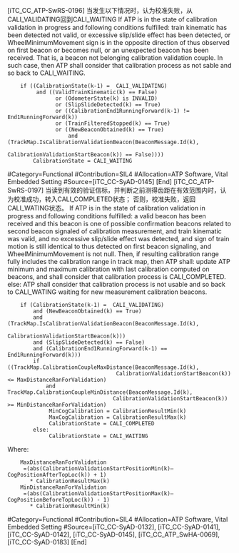 ﻿
[iTC_CC_ATP-SwRS-0196]
当发生以下情况时，认为校准失败，从CALI_VALIDATING回到CALI_WAITING
If ATP is in the state of calibration validation in progress and following conditions fulfilled:
train kinematic has been detected not valid,
or excessive slip/slide effect has been detected,
or WheelMinimumMovement sign is in the opposite direction of thus observed on first beacon or becomes null,
or an unexpected beacon has been received. That is, a beacon not belonging calibration validation couple.
In such case, then ATP shall consider that calibration process as not sable and so back to CALI_WAITING.
```
	if ((CalibrationState(k-1) =  CALI_VALIDATING)
	     and ((ValidTrainKinematic(k) == False)
	           or (OdometerState(k) is INVALID)
	           or (SlipSlideDetected(k) == True)
	           or ((CalibrationEnd1RunningForward(k-1) != End1RunningForward(k))
	           or (TrainFilteredStopped(k) == True)
	           or ((NewBeaconObtained(k) == True)
	               and (TrackMap.IsCalibrationValidationBeacon(BeaconMessage.Id(k),
	                                                      CalibrationValidationStartBeacon(k)) == False))))
	    CalibrationState = CALI_WAITING
```
\#Category=Functional
\#Contribution=SIL4
\#Allocation=ATP Software, Vital Embedded Setting
\#Source=[iTC_CC-SyAD-0145]
[End]
[iTC_CC_ATP-SwRS-0197]
当读到有效的验证信标，并判断之前测得齿距在有效范围内时，认为校准成功，转入CALI_COMPLETED状态；
否则，校准失败，返回CALI_WATING状态。
If ATP is in the state of calibration validation in progress and following conditions fulfilled:
a valid beacon has been received and this beacon is one of possible confirmation beacons related to second beacon signaled of calibration measurement,
and train kinematic was valid,
and no excessive slip/slide effect was detected,
and sign of train motion is still identical to thus detected on first beacon signaling,
and WheelMinimumMovement is not null.
Then,
if resulting calibration range fully includes the calibration range in track map, then ATP shall:
update ATP minimum and maximum calibration with last calibration computed on beacons,
and shall consider that calibration process is CALI_COMPLETED.
else: ATP shall consider that calibration process is not usable and so back to CALI_WATING waiting for new measurement calibration beacons.
```
	if (CalibrationState(k-1) =  CALI_VALIDATING)
	    and (NewBeaconObtained(k) == True)
	    and (TrackMap.IsCalibrationValidationBeacon(BeaconMessage.Id(k),
	                                                        CalibrationValidationStartBeacon(k)))
	    and (SlipSlideDetected(k) == False)
	    and (CalibrationEnd1RunningForward(k-1) == End1RunningForward(k)))
	    if ((TrackMap.CalibrationCoupleMaxDistance(BeaconMessage.Id(k),
	                              CalibrationValidationStartBeacon(k)) <= MaxDistanceRanForValidation)
	        and TrackMap.CalibrationCoupleMinDistance(BeaconMessage.Id(k),
	                             CalibrationValidationStartBeacon(k)) >= MinDistanceRanForValidation)
	         MinCogCalibration = CalibrationResultMin(k)
	         MaxCogCalibration = CalibrationResultMax(k)
	         CalibrationState = CALI_COMPLETED
	    else:
	         CalibrationState = CALI_WAITING
```
Where:
```
	MaxDistanceRanForValidation
	 =(abs(CalibrationValidationStartPositionMin(k)— CogPositionAfterTopLoc(k)) + 1)
	   * CalibrationResultMax(k)
	MinDistanceRanForValidation
	 =(abs(CalibrationValidationStartPositionMax(k)— CogPositionBeforeTopLoc(k)) - 1)
	   * CalibrationResultMin(k)
```
\#Category=Functional
\#Contribution=SIL4
\#Allocation=ATP Software, Vital Embedded Setting
\#Source=[iTC_CC-SyAD-0132], [iTC_CC-SyAD-0141], [iTC_CC-SyAD-0142], [iTC_CC-SyAD-0145], [iTC_CC_ATP_SwHA-0069], [iTC_CC-SyAD-0183]
[End]
